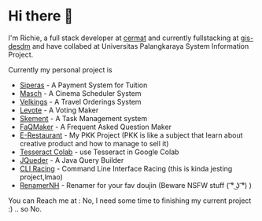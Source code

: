 
# Hi there 👋
I'm Richie, a full stack developer at [cermat](https://cerdasmediatama.com) and currently fullstacking at [gis-desdm](https://gis-desdm.kalteng.tech/) and have collabed at Universitas Palangkaraya System Information Project.
 
Currently my personal project is
 - [Siperas](https://github.com/Richie-Z/siperas) - A Payment System for Tuition
 - [Masch](https://github.com/Richie-Z/masch) - A Cinema Scheduler System
 - [Velkings](https://github.com/Richie-Z/velkings) - A Travel Orderings System
 - [Levote](https://github.com/Richie-Z/levote) - A Voting Maker
 - [Skement](https://github.com/Richie-Z/skement) - A Task Management system
 - [FaQMaker](https://github.com/Richie-Z/faq-backend) - A Frequent Asked Question Maker
- [E-Restaurant](https://github.com/Richie-Z/E-Restaurant) - My PKK Project (PKK is like a subject that learn about creative product and how to manage to sell it)
- [Tesseract Colab](https://github.com/Richie-Z/tessearctCOLAB) -  use Tesseract in Google Colab
- [JQueder](https://github.com/Richie-Z/Jquder) - A Java Query Builder
- [CLI Racing](https://github.com/Richie-Z/cli-racing)  - Command Line Interface Racing (this is kinda jesting project,lmao)
- [RenamerNH](https://github.com/Richie-Z/renamer-nhent) - Renamer for your fav doujin (Beware NSFW stuff ( ͡° ͜ʖ ͡°) ) 

You can Reach me at : No, I need some time to finishing my current project :) .. so No.

<!--
**Richie-Z/Richie-Z** is a ✨ _special_ ✨ repository because its `README.md` (this file) appears on your GitHub profile.

Here are some ideas to get you started:

- 🔭 I’m currently working on
- 🌱 I’m currently learning ...
- 👯 I’m looking to collaborate on ...
- 🤔 I’m looking for help with ...
- 💬 Ask me about ...
- 📫 How to reach me: ...
- 😄 Pronouns: ...
- ⚡ Fun fact: ...
![Github stats](https://github-readme-stats.vercel.app/api?username=Richie-Z&show_icons=true&theme=gotham)
<img src="https://github-readme-stats.vercel.app/api/top-langs/?username=Richie-Z&show_icons=true&theme=vue">
-->
